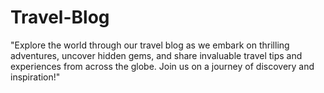 # Travel-Blog
"Explore the world through our travel blog as we embark on thrilling adventures, uncover hidden gems, and share invaluable travel tips and experiences from across the globe. Join us on a journey of discovery and inspiration!"
